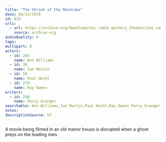 ```yaml
---
title: "The Shriek of the Mandrake"
date: 04/13/1978
id: 815
urls: 
  - url: https://archive.org/download/cbs_radio_mystery_theater/cbs_radio_mystery_theater-0801-0850.zip/cbs_radio_mystery_theater-0801-0850%2Fcbsrmt_0815_the_shriek_of_the_mandrake.mp3
    source: archive-org
audioQuality: 0
tags: 
multipart: 0
actors:  
  - id: 264
    name: Ann Williams  
  - id: 38
    name: Ian Martin  
  - id: 58
    name: Paul Hecht  
  - id: 279
    name: Ray Owens
writers:  
  - id: 290
    name: Percy Granger
searchable: Ann Williams,Ian Martin,Paul Hecht,Ray Owens Percy Granger
notes: 
descriptionSource: kf
---
```

A movie being filmed in an old manor house is disrupted when a ghost preys on the leading men.